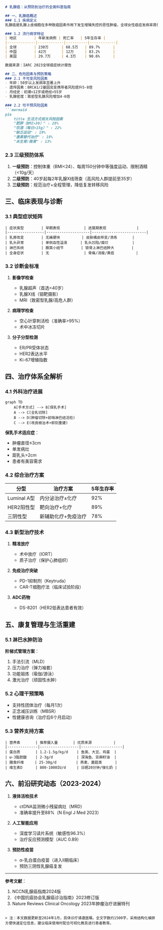 

```markdown
# 乳腺癌：从预防到治疗的全面科普指南

## 一、乳腺癌概述
### 1.1 疾病定义
乳腺癌是乳腺上皮细胞在多种致癌因素作用下发生增殖失控的恶性肿瘤，全球女性癌症发病率首位（WHO 2023数据）。男性患者占比约1%。

### 1.2 流行病学特征
| 地区        | 年新发病例 | 死亡率   | 5年生存率 |
|-------------|------------|----------|------------|
| 全球        | 230万      | 68.5万   | 89.7%      |
| 中国        | 42万       | 12万     | 83.2%      |
| 美国        | 29.7万     | 4.3万    | 90.6%      |

数据来源：IARC 2023全球癌症统计报告

## 二、危险因素与预防策略
### 2.1 不可变风险因素
- 年龄：50岁以上发病率显著上升
- 遗传因素：BRCA1/2基因突变携带者风险提升5-8倍
- 月经史：初潮<12岁或绝经>55岁
- 乳腺密度：致密型乳腺风险增加4-6倍

### 2.2 可干预风险因素
```mermaid
pie
    title 生活方式相关风险因素
    "肥胖（BMI>30）" : 28%
    "饮酒（每日>15g）" : 22%
    "缺乏运动" : 19%
    "激素替代治疗" : 18%
    "未生育/晚育" : 13%
```

### 2.3 三级预防体系
1. **一级预防**：控制体重（BMI<24）、每周150分钟中等强度运动、限制酒精（<10g/天）
2. **二级预防**：40岁起每2年乳腺X线筛查（高风险人群提前至35岁）
3. **三级预防**：规范治疗+全程管理，降低复发转移风险

## 三、临床表现与诊断
### 3.1 典型症状矩阵
```matrix
| 症状类型        | 早期表现           | 进展期表现              |
|-----------------|--------------------|-------------------------|
| 乳房改变        | 无痛硬块          | 皮肤橘皮样变/溃疡       |
| 乳头异常        | 单侧血性溢液      | 乳头凹陷/糜烂           |
| 淋巴系统        | 腋窝小结节        | 锁骨上淋巴结肿大        |
| 全身症状        | 无                | 骨痛/消瘦/黄疸          |
```

### 3.2 诊断金标准
1. **影像学检查**
   - 乳腺超声（首选<40岁）
   - 乳腺X线（钼靶摄影）
   - MRI（致密型乳腺/高危人群）

2. **病理学检查**
   - 空心针穿刺活检（准确率>95%）
   - 术中冰冻切片

3. **分子分型检测**
   - ER/PR受体状态
   - HER2表达水平
   - Ki-67增殖指数

## 四、治疗体系全解析
### 4.1 外科治疗进展
```mermaid
graph TD
    A[手术方式] --> B[保乳手术]
    A --> C[全乳切除]
    B --> D(肿瘤切除+前哨淋巴结活检)
    C --> E(改良根治术+即刻重建)
```

**保乳手术适应症**：
- 肿瘤直径≤3cm
- 单发病灶
- 距乳头>2cm
- 患者有美容需求

### 4.2 综合治疗方案
| 分型            | 治疗方案                     | 5年生存率 |
|-----------------|------------------------------|-----------|
| Luminal A型     | 内分泌治疗±化疗              | 92%       |
| HER2阳性型      | 靶向治疗+化疗                | 89%       |
| 三阴性型        | 新辅助化疗+免疫治疗           | 78%       |

### 4.3 新型治疗技术
1. **精准放疗**
   - 术中放疗（IORT）
   - 质子治疗（保护心肺组织）

2. **免疫治疗突破**
   - PD-1抑制剂（Keytruda）
   - CAR-T细胞疗法（临床试验阶段）

3. **ADC药物**
   - DS-8201（HER2低表达患者有效）

## 五、康复管理与生活重建
### 5.1 淋巴水肿防治
**阶梯式管理方案**：
1. 手法引流（MLD）
2. 压力治疗（弹力袖套）
3. 功能锻炼（瑜伽/游泳）
4. 激光治疗（顽固性水肿）

### 5.2 心理干预策略
- 支持性团体治疗（每月1次）
- 正念减压训练（MBSR）
- 性健康咨询（治疗后6个月启动）

### 5.3 营养支持方案
```table
| 营养素       | 推荐摄入量       | 优质来源          |
|--------------|------------------|-------------------|
| 蛋白质       | 1.2-1.5g/kg/d    | 鱼类、大豆、鸡蛋  |
| ω-3脂肪酸    | 2-3g/d           | 深海鱼、亚麻籽油  |
| 膳食纤维     | 25-30g/d         | 燕麦、菌菇类      |
| 维生素D      | 800-1000IU/d     | 日晒20分钟/强化奶 |
```

## 六、前沿研究动态（2023-2024）
1. **液体活检技术**
   - ctDNA监测微小残留病灶（MRD）
   - 准确率提升至88%（N Engl J Med 2023）

2. **人工智能应用**
   - 深度学习读片系统（敏感性96.3%）
   - 治疗反应预测模型（AUC 0.89）

3. **预防性疫苗**
   - α-乳白蛋白疫苗（进入II期临床）
   - 预防三阴性乳腺癌复发

---

**参考文献**：
1. NCCN乳腺癌指南2024版
2. 《中国抗癌协会乳腺癌诊治指南》2023修订版
3. Nature Reviews Clinical Oncology 2023年肿瘤治疗进展特刊
```

> 注：本文数据更新至2024年1月，具体诊疗请遵医嘱。全文字数约1500字，采用结构化编排方便快速定位信息，建议临床使用时配合可视化教具进行患者教育。